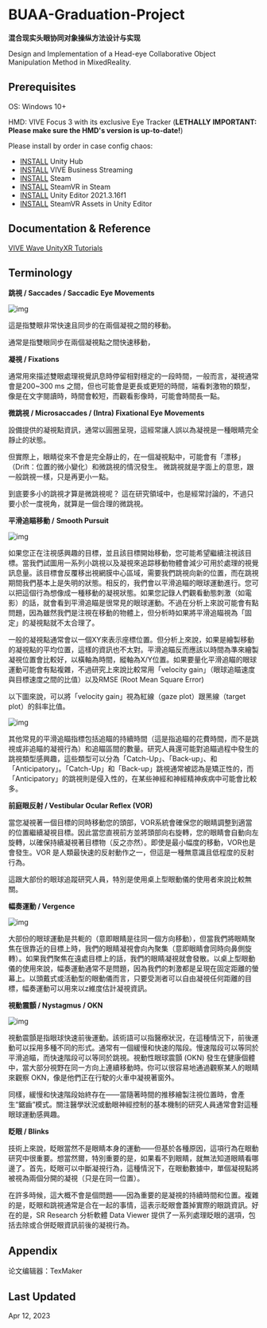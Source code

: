 # BUAA-Graduation-Project
**混合现实头眼协同对象操纵方法设计与实现**

Design and Implementation of a Head-eye Collaborative Object Manipulation Method in MixedReality. 

## Prerequisites

OS: Windows 10+

HMD: VIVE Focus 3 with its exclusive Eye Tracker (**LETHALLY IMPORTANT: Please make sure the HMD's version is up-to-date!**)

Please install by order in case config chaos:

* [INSTALL](https://unity.com/download) Unity Hub
* [INSTALL](https://dl.vive.com/vbspc/VIVEBusinessStreamingInstaller.exe) VIVE Business Streaming
* [INSTALL](https://cdn.akamai.steamstatic.com/client/installer/SteamSetup.exe) Steam
* [INSTALL](https://store.steampowered.com/app/250820/SteamVR/) SteamVR in Steam
* [INSTALL](unityhub://2021.3.16f) Unity Editor 2021.3.16f1
* [INSTALL](https://assetstore.unity.com/packages/tools/integration/steamvr-plugin-32647#reviews) SteamVR Assets in Unity Editor

## Documentation & Reference

[VIVE Wave UnityXR Tutorials](https://hub.vive.com/storage/docs/en-us/UnityXR/UnityXRTutorials.html)

## Terminology

**跳視 / Saccades / Saccadic Eye Movements**

![img](https://www.kyst.com.tw/image/data/knowledge/hum/Saccades_small.gif)

這是指雙眼非常快速且同步的在兩個凝視之間的移動。

通常是指雙眼同步在兩個凝視點之間快速移動， 

**凝視 / Fixations**

通常用來描述雙眼處理視覺訊息時停留相對穩定的一段時間，一般而言，凝視通常會是200~300 ms 之間，但也可能會是更長或更短的時間，端看刺激物的類型，像是在文字閱讀時，時間會較短，而觀看影像時，可能會時間長一點。

**微跳視 / Microsaccades / (Intra) Fixational Eye Movements**

設備提供的凝視點資訊，通常以圓圈呈現，這經常讓人誤以為凝視是一種眼睛完全靜止的狀態。

但實際上，眼睛從來不會是完全靜止的，在一個凝視點中，可能會有「漂移」（Drift：位置的微小變化）和微跳視的情況發生。
微跳視就是字面上的意思，跟一般跳視一樣，只是再更小一點。

到底要多小的跳視才算是微跳視呢？
這在研究領域中，也是經常討論的，不過只要小於一度視角，就算是一個合理的微跳視。 

**平滑追瞄移動 /** **Smooth Pursuit**

![img](https://www.kyst.com.tw/image/data/knowledge/hum/SR_Smooth_Pursuit.gif)

如果您正在注視感興趣的目標，並且該目標開始移動，您可能希望繼續注視該目標。當我們試圖用一系列小跳視以及凝視來追踪移動物體會減少可用於處理的視覺訊息量。該目標會反覆移出視網膜中心區域，需要我們跳視向新的位置，而在跳視期間我們基本上是失明的狀態。相反的，我們會以平滑追瞄的眼球運動進行。您可以把這個行為想像成一種移動的凝視狀態。如果您記錄人們觀看動態刺激（如電影）的話，就會看到平滑追瞄是很常見的眼球運動。不過在分析上來說可能會有點問題，因為雖然我們是注視在移動的物體上，但分析時如果將平滑追瞄視為「固定」的凝視點就不太合理了。

一般的凝視點通常會以一個XY來表示座標位置。但分析上來說，如果是繪製移動的凝視點的平均位置，這樣的資訊也不太對。平滑追瞄反而應該以時間為準來繪製凝視位置會比較好，以橫軸為時間，縱軸為X/Y位置。如果要量化平滑追瞄的眼球運動可能會有點複雜，不過研究上來說比較常用「velocity gain」（眼球追瞄速度與目標速度之間的比值）以及RMSE (Root Mean Square Error)

以下圖來說，可以將「velocity gain」視為紅線（gaze plot）跟黑線（target plot）的斜率比值。

![img](https://www.kyst.com.tw/image/data/knowledge/hum/SR_Pursuit_line.png)

其他常見的平滑追瞄指標包括追瞄的持續時間（這是指追瞄的花費時間，而不是跳視或非追瞄的凝視行為）和追瞄區間的數量。研究人員還可能對追瞄過程中發生的跳視類型感興趣，這些類型可以分為「Catch-Up」、「Back-up」、和「Anticipatory」。「Catch-Up」和「Back-up」跳視通常被認為是矯正性的，而「Anticipatory」的跳視則是侵入性的，在某些神經和神經精神疾病中可能會比較多。

**前庭眼反射 / Vestibular Ocular Reflex (VOR)**

當您凝視著一個目標的同時移動您的頭部，VOR系統會確保您的眼睛調整到適當的位置繼續凝視目標。因此當您直視前方並將頭部向右旋轉，您的眼睛會自動向左旋轉，以確保持續凝視著目標物（反之亦然）。即使是最小幅度的移動，VOR也是會發生。VOR 是人類最快速的反射動作之一，但這是一種無意識且低程度的反射行為。

這跟大部份的眼球追蹤研究人員，特別是使用桌上型眼動儀的使用者來說比較無關。 

**幅奏運動 / Vergence**

![img](https://www.kyst.com.tw/image/data/knowledge/hum/SR_Vergence.gif)

大部份的眼球運動是共軛的（意即眼睛是往同一個方向移動），但當我們將眼睛聚焦在很靠近的目標上時，我們的眼睛凝視會向內聚集（意即眼睛會同時向鼻側旋轉）。如果我們聚焦在遠處目標上的話，我們的眼睛凝視就會發散。以桌上型眼動儀的使用來說，幅奏運動通常不是問題，因為我們的刺激都是呈現在固定距離的螢幕上。以頭戴式或活動型的眼動儀而言，只要受測者可以自由凝視任何距離的目標，幅奏運動可以用來以z維度估計凝視資訊。

**視動震顫 / Nystagmus / OKN**

![img](https://www.kyst.com.tw/image/data/knowledge/hum/SR_Nystagmus.gif)

視動震顫是指眼球快速前後運動。該術語可以指醫療狀況，在這種情況下，前後運動可以採用多種不同的形式。通常有一個緩慢和快速的階段。慢速階段可以等同於平滑追瞄，而快速階段可以等同於跳視。視動性眼球震顫 (OKN) 發生在健康個體中，當大部分視野在同一方向上連續移動時。你可以很容易地通過觀察某人的眼睛來觀察 OKN，像是他們正在行駛的火車中凝視著窗外。

同樣，緩慢和快速階段始終存在——當隨著時間的推移繪製注視位置時，會產生“鋸齒”模式。關注醫學狀況或動眼神經控制的基本機制的研究人員通常會對這種眼球運動感興趣。

**眨眼 / Blinks**

技術上來說，眨眼當然不是眼睛本身的運動——但基於各種原因，這項行為在眼動研究中很重要。想當然爾，特別重要的是，如果看不到眼睛，就無法知道眼睛看哪邊了。首先，眨眼可以中斷凝視行為，這種情況下，在眼動數據中，單個凝視點將被視為兩個分開的凝視（只是在同一位置）。

在許多時候，這大概不會是個問題——因為重要的是凝視的持續時間和位置。複雜的是，眨眼和跳視通常是合在一起的事情，這表示眨眼會蓋掉實際的眼跳資訊。好在的是，SR Research 分析軟體 Data Viewer 提供了一系列處理眨眼的選項，包括去除或合併眨眼資訊前後的凝視行為。

## Appendix

论文编辑器：TexMaker

## Last Updated

Apr 12, 2023
